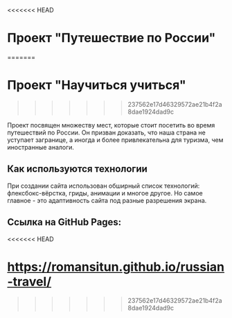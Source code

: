 <<<<<<< HEAD
# Проект "Путешествие по России"
=======
# Проект "Научиться учиться"
>>>>>>> 237562e17d46329572ae21b4f2a8dae1924dad9c

Проект посвящен множеству мест, которые стоит посетить во время путешествий по России. Он призван доказать, что наша страна не уступает загранице, а иногда и более привлекательна для туризма, чем иностранные аналоги.

## Как используются технологии

При создании сайта использован обширный список технологий: флексбокс-вёрстка, гриды, анимации и многое другое. Но самое главное - это адаптивность сайта под разные разрешения экрана.

## Cсылка на GitHub Pages:
<<<<<<< HEAD

https://romansitun.github.io/russian-travel/
=======
>>>>>>> 237562e17d46329572ae21b4f2a8dae1924dad9c
